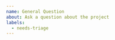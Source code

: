```yaml
---
name: General Question
about: Ask a question about the project
labels:
  - needs-triage
---
```


<!-- 🚨 If you have a question like *"How do I filter a dask.dataframe?"* then please consider asking the question on Stack Overflow using the #Dask tag https://stackoverflow.com/questions/tagged/dask. 🚨

Please do not ask a question in both locations.

If you think that you have run into a bug or have an unexplained exception then please prefer to file a bug report here.
-->
